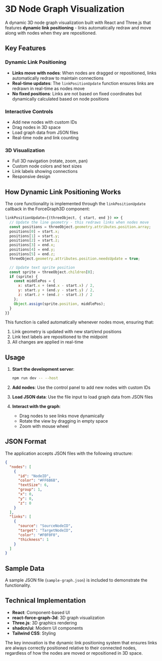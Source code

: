 # 3D Node Graph Visualization

A dynamic 3D node graph visualization built with React and Three.js that features **dynamic link positioning** - links automatically redraw and move along with nodes when they are repositioned.

## Key Features

### Dynamic Link Positioning
- **Links move with nodes**: When nodes are dragged or repositioned, links automatically redraw to maintain connections
- **Real-time updates**: The `linkPositionUpdate` function ensures links are redrawn in real-time as nodes move
- **No fixed positions**: Links are not based on fixed coordinates but dynamically calculated based on node positions

### Interactive Controls
- Add new nodes with custom IDs
- Drag nodes in 3D space
- Load graph data from JSON files
- Real-time node and link counting

### 3D Visualization
- Full 3D navigation (rotate, zoom, pan)
- Custom node colors and text sizes
- Link labels showing connections
- Responsive design

## How Dynamic Link Positioning Works

The core functionality is implemented through the `linkPositionUpdate` callback in the ForceGraph3D component:

```javascript
linkPositionUpdate={(threeObject, { start, end }) => {
  // Update the line geometry - this redraws links when nodes move
  const positions = threeObject.geometry.attributes.position.array;
  positions[0] = start.x;
  positions[1] = start.y;
  positions[2] = start.z;
  positions[3] = end.x;
  positions[4] = end.y;
  positions[5] = end.z;
  threeObject.geometry.attributes.position.needsUpdate = true;

  // Update text sprite position
  const sprite = threeObject.children[0];
  if (sprite) {
    const middlePos = {
      x: start.x + (end.x - start.x) / 2,
      y: start.y + (end.y - start.y) / 2,
      z: start.z + (end.z - start.z) / 2
    };
    Object.assign(sprite.position, middlePos);
  }
}}
```

This function is called automatically whenever nodes move, ensuring that:
1. Link geometry is updated with new start/end positions
2. Link text labels are repositioned to the midpoint
3. All changes are applied in real-time

## Usage

1. **Start the development server**:
   ```bash
   npm run dev -- --host
   ```

2. **Add nodes**: Use the control panel to add new nodes with custom IDs

3. **Load JSON data**: Use the file input to load graph data from JSON files

4. **Interact with the graph**: 
   - Drag nodes to see links move dynamically
   - Rotate the view by dragging in empty space
   - Zoom with mouse wheel

## JSON Format

The application accepts JSON files with the following structure:

```json
{
  "nodes": [
    {
      "id": "NodeID",
      "color": "#FF6B6B",
      "textSize": 6,
      "group": 1,
      "x": 0,
      "y": 0,
      "z": 0
    }
  ],
  "links": [
    {
      "source": "SourceNodeID",
      "target": "TargetNodeID",
      "color": "#F0F0F0",
      "thickness": 1
    }
  ]
}
```

## Sample Data

A sample JSON file (`sample-graph.json`) is included to demonstrate the functionality.

## Technical Implementation

- **React**: Component-based UI
- **react-force-graph-3d**: 3D graph visualization
- **Three.js**: 3D graphics rendering
- **shadcn/ui**: Modern UI components
- **Tailwind CSS**: Styling

The key innovation is the dynamic link positioning system that ensures links are always correctly positioned relative to their connected nodes, regardless of how the nodes are moved or repositioned in 3D space.

